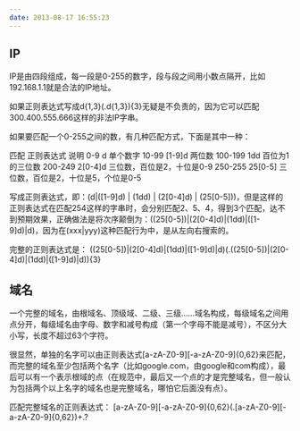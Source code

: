 ```yaml
---
date: 2013-08-17 16:55:23
---
```


## IP
IP是由四段组成，每一段是0-255的数字，段与段之间用小数点隔开，比如192.168.1.1就是合法的IP地址。

如果正则表达式写成d{1,3}(.d{1,3}){3}无疑是不负责的，因为它可以匹配300.400.555.666这样的非法IP字串。

如果要匹配一个0-255之间的数，有几种匹配方式，下面是其中一种：

匹配	正则表达式	说明
0-9	d	单个数字
10-99	[1-9]d	两位数
100-199	1dd	百位为1的三位数
200-249	2[0-4]d	三位数，百位是2，十位是0-9
250-255	25[0-5]	三位数，百位是2，十位是5，个位是0-5

写成正则表达式，即：(d|([1-9]d) | (1dd) | (2[0-4]d) | (25[0-5]))，但是这样的正则表达式在匹配254这样的字串时，会分别匹配2、5、4，得到3个匹配，达不到预期效果，正确做法是将次序颠倒为：((25[0-5])|(2[0-4]d)|(1dd)|([1-9]d)|d)，因为在(xxx|yyy)这种匹配行为中，是从左向右搜索的。

完整的正则表达式是： 
((25[0-5])|(2[0-4]d)|(1dd)|([1-9]d)|d)(.((25[0-5])|(2[0-4]d)|(1dd)|([1-9]d)|d)){3}

## 域名
一个完整的域名，由根域名、顶级域、二级、三级……域名构成，每级域名之间用点分开，每级域名由字母、数字和减号构成（第一个字母不能是减号），不区分大小写，长度不超过63个字符。

很显然，单独的名字可以由正则表达式[a-zA-Z0-9][-a-zA-Z0-9]{0,62}来匹配，而完整的域名至少包括两个名字（比如google.com，由google和com构成），最后可以有一个表示根域的点（在规范中，最后又一个点的才是完整域名，但一般认为包括两个以上名字的域名也是完整域名，哪怕它后面没有点）。

匹配完整域名的正则表达式： 
[a-zA-Z0-9][-a-zA-Z0-9]{0,62}(.[a-zA-Z0-9][-a-zA-Z0-9]{0,62})+.?